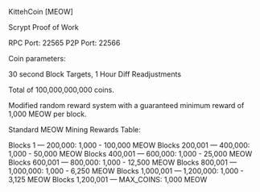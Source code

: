 KittehCoin [MEOW]

Scrypt Proof of Work

RPC Port: 22565
P2P Port: 22566

Coin parameters:

30 second Block Targets, 1 Hour Diff Readjustments

Total of 100,000,000,000 coins. 

Modified random reward system with a guaranteed minimum reward of 1,000 MEOW per block.

Standard MEOW Mining Rewards Table:

Blocks         1 — 200,000:   1,000 - 100,000 MEOW 
Blocks   200,001 — 400,000:   1,000 -  50,000 MEOW 
Blocks   400,001 — 600,000:   1,000 -  25,000 MEOW
Blocks   600,001 — 800,000:   1,000 -  12,500 MEOW
Blocks   800,001 — 1,000,000: 1,000 -   6,250 MEOW
Blocks 1,000,001 — 1,200,000: 1,000 -   3,125 MEOW
Blocks 1,200,001 — MAX_COINS:           1,000 MEOW
